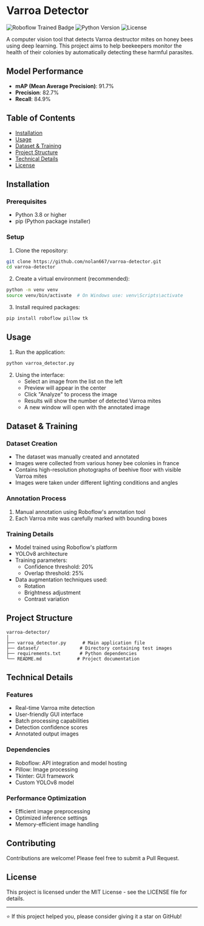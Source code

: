 # Varroa Detector
![Roboflow Trained Badge](https://img.shields.io/badge/Trained%20with-Roboflow-orange.svg)
![Python Version](https://img.shields.io/badge/python-3.8%2B-blue.svg)
![License](https://img.shields.io/badge/license-MIT-green.svg)

A computer vision tool that detects Varroa destructor mites on honey bees using deep learning. This project aims to help beekeepers monitor the health of their colonies by automatically detecting these harmful parasites.

## Model Performance

- **mAP (Mean Average Precision)**: 91.7%
- **Precision**: 82.7%
- **Recall**: 84.9%

## Table of Contents
- [Installation](#installation)
- [Usage](#usage)
- [Dataset & Training](#dataset--training)
- [Project Structure](#project-structure)
- [Technical Details](#technical-details)
- [License](#license)

## Installation

### Prerequisites
- Python 3.8 or higher
- pip (Python package installer)

### Setup

1. Clone the repository:
```bash
git clone https://github.com/nolan667/varroa-detector.git
cd varroa-detector
```

2. Create a virtual environment (recommended):
```bash
python -m venv venv
source venv/bin/activate  # On Windows use: venv\Scripts\activate
```

3. Install required packages:
```bash
pip install roboflow pillow tk
```

## Usage

1. Run the application:
```bash
python varroa_detector.py
```

2. Using the interface:
   - Select an image from the list on the left
   - Preview will appear in the center
   - Click "Analyze" to process the image
   - Results will show the number of detected Varroa mites
   - A new window will open with the annotated image

## Dataset & Training

### Dataset Creation
- The dataset was manually created and annotated
- Images were collected from various honey bee colonies in france
- Contains high-resolution photographs of beehive floor with visible Varroa mites
- Images were taken under different lighting conditions and angles

### Annotation Process
1. Manual annotation using Roboflow's annotation tool
2. Each Varroa mite was carefully marked with bounding boxes

### Training Details
- Model trained using Roboflow's platform
- YOLOv8 architecture
- Training parameters:
  - Confidence threshold: 20%
  - Overlap threshold: 25%
- Data augmentation techniques used:
  - Rotation
  - Brightness adjustment
  - Contrast variation

## Project Structure

```
varroa-detector/
│
├── varroa_detector.py      # Main application file
├── dataset/               # Directory containing test images
├── requirements.txt       # Python dependencies
└── README.md             # Project documentation
```

## Technical Details

### Features
- Real-time Varroa mite detection
- User-friendly GUI interface
- Batch processing capabilities
- Detection confidence scores
- Annotated output images

### Dependencies
- Roboflow: API integration and model hosting
- Pillow: Image processing
- Tkinter: GUI framework
- Custom YOLOv8 model

### Performance Optimization
- Efficient image preprocessing
- Optimized inference settings
- Memory-efficient image handling

## Contributing

Contributions are welcome! Please feel free to submit a Pull Request.

## License
This project is licensed under the MIT License - see the LICENSE file for details.

---

⭐ If this project helped you, please consider giving it a star on GitHub!